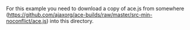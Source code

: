 For this example you need to download a copy of ace.js from somewhere (https://github.com/ajaxorg/ace-builds/raw/master/src-min-noconflict/ace.js) into this directory.
